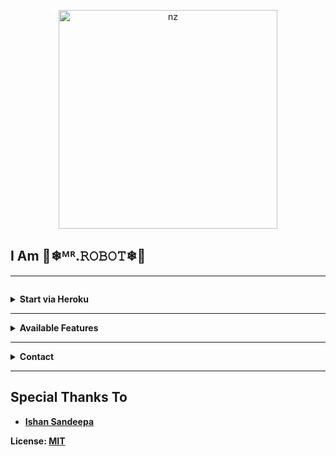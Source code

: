 <p align="center">
<img src="https://i.ibb.co/LtJgDdH/Whats-App-Image-2022-07-27-at-3-48-44-PM.jpg" alt="nz" width="350"/>
</p>

## I Am 💝❄ᴹᴿ.𝚁𝙾𝙱𝙾𝚃❄💝


---

  
```bash
```
</details>


<!-- Start via Heroku -->
<b><details><summary>Start via Heroku</summary></b>

* Scan QR In Your Whatsapp From [Here](https://replit.com/@nexusNw/M-D-SCANNER-V2?v=1?outputonly=1&lite=1#index.js)
* Fork This Repo By Clicking [Here](https://github.com/nexusNw/Gojo-Satoru/fork)
* then Deploy The Bot From [Here](https://heroku.com/deploy)
* Wait 5-10 Min To Deploy 
* After Deploying On The Worker And Check The Logs

</details>


----


<b><details><summary>Available Features</summary><br>
	
| Features |  Availability |
| :------: |  :----------: |
|   Convert     |       ✅     
|   Downloader     |       ✅     |
|   Searching     |       ✅      |
|   Sticker     |       ✅      |

</details>


----

<!-- Contact Owner -->
<b><details><summary>Contact</summary></b>

## ```Connect With Me```
<p align="center">
<a href="https://wa.me/94701030507"><img src="https://img.shields.io/badge/Contact Mr.Sathsara-25D366?style=for-the-badge&logo=whatsapp&logoColor=white" />
<a /><br>
</p>

</details>


</details><hr>

## Special Thanks To
* [Ishan Sandeepa](https://replit.com/@ishansandeepa18/QUEEN-ASHIYA-MD?v=1)


License: [MIT](https://github.com/Gojo-Satoru/LICENSE)
